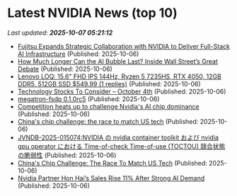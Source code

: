 # Latest NVIDIA News (top 10)
_Last updated: **2025-10-07 05:21:12**_

- [Fujitsu Expands Strategic Collaboration with NVIDIA to Deliver Full-Stack AI Infrastructure](https://www.madshrimps.be/news/fujitsu-expands-strategic-collaboration-with-nvidia-to-deliver-full-stack-ai-infrastructure/) (Published: 2025-10-06)
- [How Much Longer Can the AI Bubble Last? Inside Wall Street’s Great Debate](https://biztoc.com/x/b28f76ae45fed766) (Published: 2025-10-06)
- [Lenovo LOQ: 15.6" FHD IPS 144Hz, Ryzen 5 7235HS, RTX 4050, 12GB DDR5, 512GB SSD $549.99 (1 replies)](https://slickdeals.net/f/18665779-lenovo-loq-15-6-fhd-ips-144hz-ryzen-5-7235hs-rtx-4050-12gb-ddr5-512gb-ssd-549-99) (Published: 2025-10-06)
- [Technology Stocks To Consider – October 4th](https://www.etfdailynews.com/2025/10/06/technology-stocks-to-consider-october-4th/) (Published: 2025-10-06)
- [megatron-fsdp 0.1.0rc5](https://pypi.org/project/megatron-fsdp/0.1.0rc5/) (Published: 2025-10-06)
- [Competition heats up to challenge Nvidia's AI chip dominance](https://economictimes.indiatimes.com/tech/technology/competition-heats-up-to-challenge-nvidias-ai-chip-dominance/articleshow/124329646.cms) (Published: 2025-10-06)
- [China's chip challenge: the race to match US tech](https://economictimes.indiatimes.com/tech/technology/chinas-chip-challenge-the-race-to-match-us-tech/articleshow/124329459.cms) (Published: 2025-10-06)
- [JVNDB-2025-015074:NVIDIA の nvidia container toolkit および nvidia gpu operator における Time-of-check Time-of-use (TOCTOU) 競合状態の脆弱性](http://vrda.jpcert.or.jp/feed/ja/JVNiPedia_JVNDB-2025-015074_AD_1.html) (Published: 2025-10-06)
- [China's Chip Challenge: The Race To Match US Tech](https://www.ibtimes.com/chinas-chip-challenge-race-match-us-tech-3785667) (Published: 2025-10-06)
- [Nvidia Partner Hon Hai’s Sales Rise 11% After Strong AI Demand](https://www.livemint.com/companies/news/nvidia-partner-hon-hai-s-sales-rise-11-after-strong-ai-demand-11759717461098.html) (Published: 2025-10-06)
